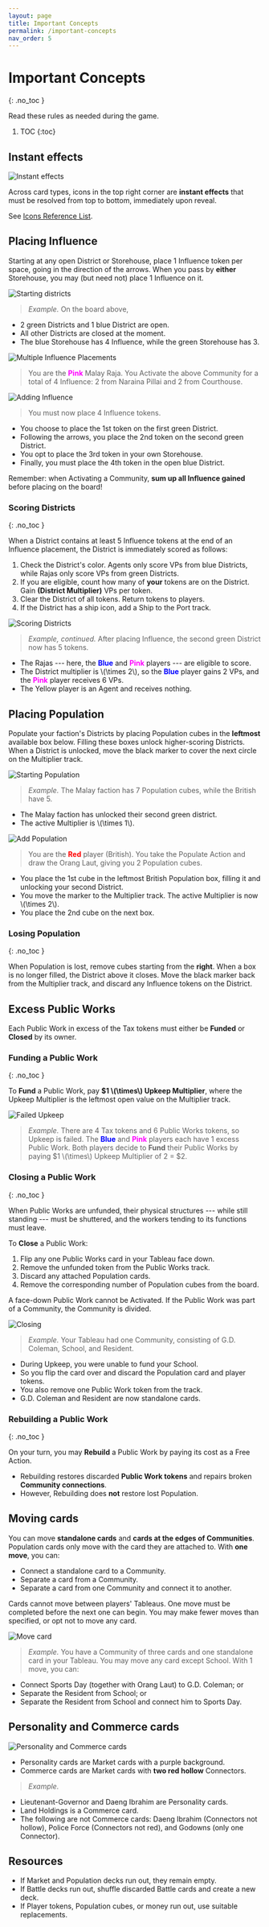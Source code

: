 ```yaml
---
layout: page
title: Important Concepts
permalink: /important-concepts
nav_order: 5
---
```

# Important Concepts
{: .no_toc }

Read these rules as needed during the game.

1. TOC
{:toc}

## Instant effects

![Instant effects](img/instant_effects.jpg)

Across card types, icons in the top right corner are **instant effects** that must be resolved from top to bottom, immediately upon reveal.

See [Icons Reference List](icons-reference-list).

## Placing Influence

Starting at any open District or Storehouse, place 1 Influence token per space, going in the direction of the arrows. When you pass by **either** Storehouse, you may (but need not) place 1 Influence on it.

![Starting districts](img/districts_1.jpg)

> *Example.* On the board above,
- 2 green Districts and 1 blue District are open.
- All other Districts are closed at the moment.
- The blue Storehouse has 4 Influence, while the green Storehouse has 3.

![Multiple Influence Placements](img/multiple_influence.jpg)

>  You are the <span style="color:magenta"><strong>Pink</strong></span> Malay Raja. You Activate the above Community for a total of 4 Influence: 2 from Naraina Pillai and 2 from Courthouse.

![Adding Influence](img/districts_2.jpg)
> You must now place 4 Influence tokens.
- You choose to place the 1st token on the first green District.
- Following the arrows, you place the 2nd token on the second green District.
- You opt to place the 3rd token in your own Storehouse.
- Finally, you must place the 4th token in the open blue District.

Remember: when Activating a Community, **sum up all Influence gained** before placing on the board!

### Scoring Districts
{: .no_toc }

When a District contains at least 5 Influence tokens at the end of an Influence placement, the District is immediately scored as follows:

1. Check the District's color. Agents only score VPs from blue Districts, while Rajas only score VPs from green Districts.
2. If you are eligible, count how many of **your** tokens are on the District. Gain **(District Multiplier)** VPs per token.
3. Clear the District of all tokens. Return tokens to players.
4. If the District has a ship icon, add a Ship to the Port track.

![Scoring Districts](img/districts_3.jpg)

> *Example, continued.* After placing Influence, the second green District now has 5 tokens.
- The Rajas --- here, the <span style="color:blue"><strong>Blue</strong></span> and <span style="color:magenta"><strong>Pink</strong></span> players --- are eligible to score.
- The District multiplier is \\(\times 2\\), so the <span style="color:blue"><strong>Blue</strong></span> player gains 2 VPs, and the <span style="color:magenta"><strong>Pink</strong></span> player receives 6 VPs.
- The Yellow player is an Agent and receives nothing.

## Placing Population

Populate your faction's Districts by placing Population cubes in the **leftmost** available box below. Filling these boxes unlock higher-scoring Districts. When a District is unlocked, move the black marker to cover the next circle on the Multiplier track.

![Starting Population](img/population_1.jpg)

> *Example.* The Malay faction has 7 Population cubes, while the British have 5.
- The Malay faction has unlocked their second green district.
- The active Multiplier is \\(\times 1\\).

![Add Population](img/population_2.jpg)

> You are the <span style="color:red"><strong>Red</strong></span> player (British). You take the Populate Action and draw the Orang Laut, giving you 2 Population cubes.
- You place the 1st cube in the leftmost British Population box, filling it and unlocking your second District.
- You move the marker to the Multiplier track. The active Multiplier is now \\(\times 2\\).
- You place the 2nd cube on the next box.

### Losing Population
{: .no_toc }

When Population is lost, remove cubes starting from the **right**. When a box is no longer filled, the District above it closes. Move the black marker back from the Multiplier track, and discard any Influence tokens on the District.

<!-- ![Losing Population](img/population_3.jpg)

> *Example, continued.* A new round begins. The Minor Economic Recession Event appears, causing each faction to lose (2 \\(\times\\) die roll) Population cubes.
- You roll a 1. Both factions lose 2 Population cubes and close their second Districts.
- The <span style="color:blue"><strong>Blue</strong></span> player's token is discarded. -->

## Excess Public Works
Each Public Work in excess of the Tax tokens must either be **Funded** or **Closed** by its owner.

### Funding a Public Work
{: .no_toc }

To **Fund** a Public Work, pay **$1 \\(\times\\) Upkeep Multiplier**, where the Upkeep Multiplier is the leftmost open value on the Multiplier track.

![Failed Upkeep](img/upkeep_failed.jpg)

> *Example.* There are 4 Tax tokens and 6 Public Works tokens, so Upkeep is failed. The <span style="color:blue"><strong>Blue</strong></span> and <span style="color:magenta"><strong>Pink</strong></span> players each have 1 excess Public Work.  Both players decide to **Fund** their Public Works by paying $1 \\(\times\\) Upkeep Multiplier of 2 = $2.

### Closing a Public Work
{: .no_toc }

When Public Works are unfunded, their physical structures --- while still standing --- must be shuttered, and the workers tending to its functions must leave.

To **Close** a Public Work:
1. Flip any one Public Works card in your Tableau face down.
2. Remove the unfunded token from the Public Works track.
3. Discard any attached Population cards.
4. Remove the corresponding number of Population cubes from the board.

A face-down Public Work cannot be Activated. If the Public Work was part of a Community, the Community is divided.

![Closing](img/closing.jpg)

> *Example.* Your Tableau had one Community, consisting of G.D. Coleman, School, and Resident.
- During Upkeep, you were unable to fund your School.
- So you flip the card over and discard the Population card and player tokens.
- You also remove one Public Work token from the track.
- G.D. Coleman and Resident are now standalone cards.

### Rebuilding a Public Work
{: .no_toc }

On your turn, you may **Rebuild** a Public Work by paying its cost as a Free Action. 
- Rebuilding restores discarded **Public Work tokens** and repairs broken **Community connections**.
- However, Rebuilding does **not** restore lost Population.

## Moving cards

You can move **standalone cards** and **cards at the edges of Communities**. Population cards only move with the card they are attached to. With **one move**, you can:
- Connect a standalone card to a Community.
- Separate a card from a Community.
- Separate a card from one Community and connect it to another.

Cards cannot move between players' Tableaus. One move must be completed before the next one can begin. You may make fewer moves than specified, or opt not to move any card.

![Move card](img/move.jpg)

> *Example.* You have a Community of three cards and one standalone card in your Tableau. You may move any card except School. With 1 move, you can:
- Connect Sports Day (together with Orang Laut) to G.D. Coleman; or
- Separate the Resident from School; or
- Separate the Resident from School and connect him to Sports Day.

## Personality and Commerce cards

![Personality and Commerce cards](img/personality_commerce.jpg)

- Personality cards are Market cards with a purple background.
- Commerce cards are Market cards with **two red hollow** Connectors.

> *Example.* 
- Lieutenant-Governor and Daeng Ibrahim are Personality cards.
- Land Holdings is a Commerce card.
- The following are not Commerce cards: Daeng Ibrahim (Connectors not hollow), Police Force (Connectors not red), and Godowns (only one Connector).

## Resources
- If Market and Population decks run out, they remain empty.
- If Battle decks run out, shuffle discarded Battle cards and create a new deck.
- If Player tokens, Population cubes, or money run out, use suitable replacements.